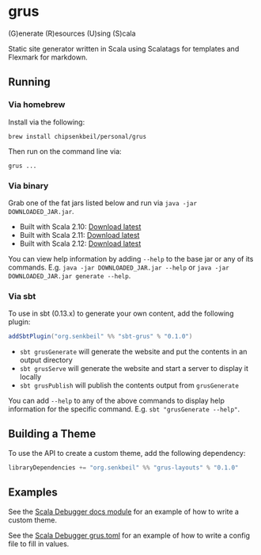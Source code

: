 # grus
(G)enerate (R)esources (U)sing (S)cala

Static site generator written in Scala using Scalatags for templates and
Flexmark for markdown.

## Running

### Via homebrew

Install via the following:

```
brew install chipsenkbeil/personal/grus
```

Then run on the command line via:

```
grus ...
```

### Via binary

Grab one of the fat jars listed below and run via `java -jar DOWNLOADED_JAR.jar`. 

- Built with Scala 2.10: [Download latest](https://github.com/chipsenkbeil/grus/releases/download/v0.1.0/grus-0.1.0-2.10.6.jar)
- Built with Scala 2.11: [Download latest](https://github.com/chipsenkbeil/grus/releases/download/v0.1.0/grus-0.1.0-2.11.8.jar)
- Built with Scala 2.12: [Download latest](https://github.com/chipsenkbeil/grus/releases/download/v0.1.0/grus-0.1.0-2.12.1.jar)

You can view help information by adding `--help` to the base jar or any of its commands. 
E.g. `java -jar DOWNLOADED_JAR.jar --help` or `java -jar DOWNLOADED_JAR.jar generate --help`.

### Via sbt

To use in sbt (0.13.x) to generate your own content, add the following plugin:

```scala
addSbtPlugin("org.senkbeil" %% "sbt-grus" % "0.1.0")
```

- `sbt grusGenerate` will generate the website and put the contents in an
  output directory
- `sbt grusServe` will generate the website and start a server to display
  it locally
- `sbt grusPublish` will publish the contents output from `grusGenerate`

You can add `--help` to any of the above commands to display help information
for the specific command. E.g. `sbt "grusGenerate --help"`.

## Building a Theme

To use the API to create a custom theme, add the following dependency:

```scala
libraryDependencies += "org.senkbeil" %% "grus-layouts" % "0.1.0"
```

## Examples

See the
[Scala Debugger docs module](https://github.com/ensime/scala-debugger/tree/master/scala-debugger-docs)
for an example of how to write a custom theme.

See the
[Scala Debugger grus.toml](https://github.com/ensime/scala-debugger/tree/master/grus.toml)
for an example of how to write a config file to fill in values.

